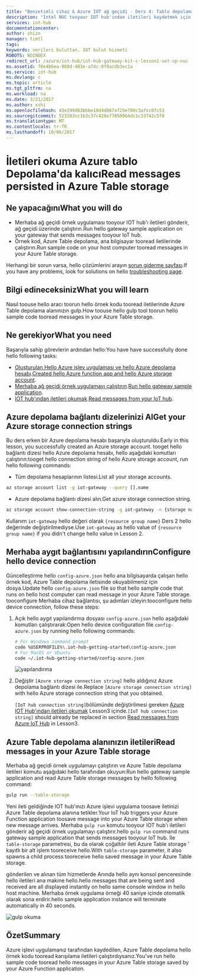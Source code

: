 ```yaml
---
title: "Benzetimli cihaz & Azure IOT ağ geçidi - Ders 4: Tablo depolama | Microsoft Docs"
description: "Intel NUC tooyour IOT hub'ından iletileri kaydetmek için tooAzure tablo depolama yazma ve bunları hello buluttan okuyun."
services: iot-hub
documentationcenter: 
author: shizn
manager: timtl
tags: 
keywords: verileri buluttan, IOT bulut hizmeti
ROBOTS: NOINDEX
redirect_url: /azure/iot-hub/iot-hub-gateway-kit-c-lesson1-set-up-nuc
ms.assetid: 78e4b6ea-968d-401e-a7dc-8f9acdb3ec1a
ms.service: iot-hub
ms.devlang: c
ms.topic: article
ms.tgt_pltfrm: na
ms.workload: na
ms.date: 3/21/2017
ms.author: xshi
ms.openlocfilehash: 43e299d63bbbe10d4d867af25e700c3a7cc07c53
ms.sourcegitcommit: 523283cc1b3c37c428e77850964dc1c33742c5f0
ms.translationtype: MT
ms.contentlocale: tr-TR
ms.lasthandoff: 10/06/2017
---
```

# <a name="read-messages-persisted-in-azure-table-storage"></a><span data-ttu-id="bb75f-104">İletileri okuma Azure tablo Depolama'da kalıcı</span><span class="sxs-lookup"><span data-stu-id="bb75f-104">Read messages persisted in Azure Table storage</span></span>

## <a name="what-you-will-do"></a><span data-ttu-id="bb75f-105">Ne yapacağını</span><span class="sxs-lookup"><span data-stu-id="bb75f-105">What you will do</span></span>

- <span data-ttu-id="bb75f-106">Merhaba ağ geçidi örnek uygulaması tooyour IOT hub'ı iletileri gönderir, ağ geçidi üzerinde çalıştırın.</span><span class="sxs-lookup"><span data-stu-id="bb75f-106">Run hello gateway sample application on your gateway that sends messages tooyour IoT hub.</span></span>
- <span data-ttu-id="bb75f-107">Örnek kod, Azure Table depolama, ana bilgisayar tooread iletilerinde çalıştırın.</span><span class="sxs-lookup"><span data-stu-id="bb75f-107">Run sample code on your host computer tooread messages in your Azure Table storage.</span></span>

<span data-ttu-id="bb75f-108">Herhangi bir sorun varsa, hello çözümlerini arayın [sorun giderme sayfası](iot-hub-gateway-kit-c-sim-troubleshooting.md).</span><span class="sxs-lookup"><span data-stu-id="bb75f-108">If you have any problems, look for solutions on hello [troubleshooting page](iot-hub-gateway-kit-c-sim-troubleshooting.md).</span></span>

## <a name="what-you-will-learn"></a><span data-ttu-id="bb75f-109">Bilgi edineceksiniz</span><span class="sxs-lookup"><span data-stu-id="bb75f-109">What you will learn</span></span>

<span data-ttu-id="bb75f-110">Nasıl toouse hello aracı toorun hello örnek kodu tooread iletilerinde Azure Table depolama alanınızın gulp.</span><span class="sxs-lookup"><span data-stu-id="bb75f-110">How toouse hello gulp tool toorun hello sample code tooread messages in your Azure Table storage.</span></span>

## <a name="what-you-need"></a><span data-ttu-id="bb75f-111">Ne gerekiyor</span><span class="sxs-lookup"><span data-stu-id="bb75f-111">What you need</span></span>

<span data-ttu-id="bb75f-112">Başarıyla sahip görevlerin ardından hello:</span><span class="sxs-lookup"><span data-stu-id="bb75f-112">You have have successfully done hello following tasks:</span></span>

- <span data-ttu-id="bb75f-113">[Oluşturulan Hello Azure işlev uygulaması ve hello Azure depolama hesabı](iot-hub-gateway-kit-c-sim-lesson4-deploy-resource-manager-template.md).</span><span class="sxs-lookup"><span data-stu-id="bb75f-113">[Created hello Azure function app and hello Azure storage account](iot-hub-gateway-kit-c-sim-lesson4-deploy-resource-manager-template.md).</span></span>
- <span data-ttu-id="bb75f-114">[Merhaba ağ geçidi örnek uygulamayı çalıştırın](iot-hub-gateway-kit-c-sim-lesson3-configure-simulated-device-app.md).</span><span class="sxs-lookup"><span data-stu-id="bb75f-114">[Run hello gateway sample application](iot-hub-gateway-kit-c-sim-lesson3-configure-simulated-device-app.md).</span></span>
- <span data-ttu-id="bb75f-115">[IOT hub'ından iletileri okumak](iot-hub-gateway-kit-c-sim-lesson3-read-messages-from-hub.md).</span><span class="sxs-lookup"><span data-stu-id="bb75f-115">[Read messages from your IoT hub](iot-hub-gateway-kit-c-sim-lesson3-read-messages-from-hub.md).</span></span>

## <a name="get-your-azure-storage-connection-strings"></a><span data-ttu-id="bb75f-116">Azure depolama bağlantı dizelerinizi Al</span><span class="sxs-lookup"><span data-stu-id="bb75f-116">Get your Azure storage connection strings</span></span>

<span data-ttu-id="bb75f-117">Bu ders erken bir Azure depolama hesabı başarıyla oluşturuldu.</span><span class="sxs-lookup"><span data-stu-id="bb75f-117">Early in this lesson, you successfully created an Azure storage account.</span></span> <span data-ttu-id="bb75f-118">tooget hello bağlantı dizesi hello Azure depolama hesabı, hello aşağıdaki komutları çalıştırın:</span><span class="sxs-lookup"><span data-stu-id="bb75f-118">tooget hello connection string of hello Azure storage account, run hello following commands:</span></span>

* <span data-ttu-id="bb75f-119">Tüm depolama hesaplarının listesi.</span><span class="sxs-lookup"><span data-stu-id="bb75f-119">List all your storage accounts.</span></span>

```bash
az storage account list -g iot-gateway --query [].name
```

* <span data-ttu-id="bb75f-120">Azure depolama bağlantı dizesi alın.</span><span class="sxs-lookup"><span data-stu-id="bb75f-120">Get azure storage connection string.</span></span>

```bash
az storage account show-connection-string -g iot-gateway -n {storage name}
```

<span data-ttu-id="bb75f-121">Kullanım `iot-gateway` hello değeri olarak `{resource group name}` Ders 2 hello değerinde değiştirilmediyse.</span><span class="sxs-lookup"><span data-stu-id="bb75f-121">Use `iot-gateway` as hello value of `{resource group name}` if you didn't change hello value in Lesson 2.</span></span>

## <a name="configure-hello-device-connection"></a><span data-ttu-id="bb75f-122">Merhaba aygıt bağlantısını yapılandırın</span><span class="sxs-lookup"><span data-stu-id="bb75f-122">Configure hello device connection</span></span>

<span data-ttu-id="bb75f-123">Güncelleştirme hello `config-azure.json` hello ana bilgisayarda çalışan hello örnek kod, Azure Table depolama iletisinde okuyabilmeniz için dosya.</span><span class="sxs-lookup"><span data-stu-id="bb75f-123">Update hello `config-azure.json` file so that hello sample code that runs on hello host computer can read message in your Azure Table storage.</span></span> <span data-ttu-id="bb75f-124">tooconfigure Merhaba cihaz bağlantısı, şu adımları izleyin:</span><span class="sxs-lookup"><span data-stu-id="bb75f-124">tooconfigure hello device connection, follow these steps:</span></span>

1. <span data-ttu-id="bb75f-125">Açık hello aygıt yapılandırma dosyası `config-azure.json` hello aşağıdaki komutları çalıştırarak:</span><span class="sxs-lookup"><span data-stu-id="bb75f-125">Open hello device configuration file `config-azure.json` by running hello following commands:</span></span>

   ```bash
   # For Windows command prompt
   code %USERPROFILE%\.iot-hub-getting-started\config-azure.json
   # For MacOS or Ubuntu
   code ~/.iot-hub-getting-started/config-azure.json
   ```

   ![yapılandırma](media/iot-hub-gateway-kit-lessons/lesson4/config_azure.png)

2. <span data-ttu-id="bb75f-127">Değiştir `[Azure storage connection string]` hello aldığınız Azure depolama bağlantı dizesi ile.</span><span class="sxs-lookup"><span data-stu-id="bb75f-127">Replace `[Azure storage connection string]` with hello Azure storage connection string that you obtained.</span></span>

   <span data-ttu-id="bb75f-128">`[IoT hub connection string]`bölümünde değiştirilmesi gereken [Azure IOT Hub'ından iletileri okumak](iot-hub-gateway-kit-c-sim-lesson3-read-messages-from-hub.md) Lesson3 içinde.</span><span class="sxs-lookup"><span data-stu-id="bb75f-128">`[IoT hub connection string]` should already be replaced in section [Read messages from Azure IoT Hub](iot-hub-gateway-kit-c-sim-lesson3-read-messages-from-hub.md) in Lesson3.</span></span>

## <a name="read-messages-in-your-azure-table-storage"></a><span data-ttu-id="bb75f-129">Azure Table depolama alanınızın iletileri</span><span class="sxs-lookup"><span data-stu-id="bb75f-129">Read messages in your Azure Table storage</span></span>

<span data-ttu-id="bb75f-130">Merhaba ağ geçidi örnek uygulamayı çalıştırın ve Azure Table depolama iletileri komutu aşağıdaki hello tarafından okuyun:</span><span class="sxs-lookup"><span data-stu-id="bb75f-130">Run hello gateway sample application and read Azure Table storage messages by hello following command:</span></span>

```bash
gulp run --table-storage
```

<span data-ttu-id="bb75f-131">Yeni ileti geldiğinde IOT hub'ınızı Azure işlevi uygulama toosave iletinizi Azure Table depolama alanına tetikler.</span><span class="sxs-lookup"><span data-stu-id="bb75f-131">Your IoT hub triggers your Azure Function application toosave message into your Azure Table storage when new message arrives.</span></span>
<span data-ttu-id="bb75f-132">Merhaba `gulp run` komutu tooyour IOT hub'ı iletileri gönderir ağ geçidi örnek uygulamayı çalıştırır.</span><span class="sxs-lookup"><span data-stu-id="bb75f-132">hello `gulp run` command runs gateway sample application that sends messages tooyour IoT hub.</span></span> <span data-ttu-id="bb75f-133">İle `table-storage` parametresi, bu da olarak çoğaltılır ileti Azure Table storage ' kayıtlı bir alt işlem tooreceive hello.</span><span class="sxs-lookup"><span data-stu-id="bb75f-133">With `table-storage` parameter, it also spawns a child process tooreceive hello saved message in your Azure Table storage.</span></span>

<span data-ttu-id="bb75f-134">gönderilen ve alınan tüm hizmetlerde Anında hello aynı konsol penceresinde hello iletileri ana makine hello.</span><span class="sxs-lookup"><span data-stu-id="bb75f-134">hello messages that are being sent and received are all displayed instantly on hello same console window in hello host machine.</span></span> <span data-ttu-id="bb75f-135">Merhaba örnek uygulama örneği 40 saniye içinde otomatik olarak sona erdirir.</span><span class="sxs-lookup"><span data-stu-id="bb75f-135">hello sample application instance will terminate automatically in 40 seconds.</span></span>

   ![gulp okuma](media/iot-hub-gateway-kit-lessons/lesson4/gulp_run_read_table_simudev.png)


## <a name="summary"></a><span data-ttu-id="bb75f-137">Özet</span><span class="sxs-lookup"><span data-stu-id="bb75f-137">Summary</span></span>

<span data-ttu-id="bb75f-138">Azure işlevi uygulamanız tarafından kaydedilen, Azure Table depolama hello örnek kodu tooread karışılama iletileri çalıştırdıysanız.</span><span class="sxs-lookup"><span data-stu-id="bb75f-138">You've run hello sample code tooread hello messages in your Azure Table storage saved by your Azure Function application.</span></span>
